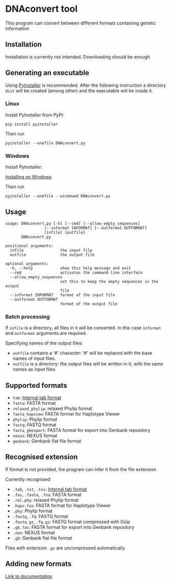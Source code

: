 # DNAconvert tool
This program can convert between different formats containing genetic information

## Installation
Installation is currently not intended. Downloading should be enough

## Generating an executable
Using [PyInstaller](http://www.pyinstaller.org) is recommended. After the following instruction a directory `dist` will be created (among other) and the executable will be inside it.

### Linux
Install PyInstaller from PyPI:

    pip install pyinstaller

Then run

    pyinstaller --onefile DNAconvert.py

### Windows
Install PyInstaller:

[Installing on Windows](https://pyinstaller.readthedocs.io/en/stable/installation.html#installing-in-windows)

Then run

    pyinstaller --onefile --windowed DNAconvert.py

## Usage
    usage: DNAconvert.py [-h] [--cmd] [--allow_empty_sequences]
                     [--informat INFORMAT] [--outformat OUTFORMAT]
                     [infile] [outfile]
           DNAconvert.py
    
    positional arguments:
      infile                the input file
      outfile               the output file
    
    optional arguments:
      -h, --help            show this help message and exit
      --cmd                 activates the command-line interface
      --allow_empty_sequences
                            set this to keep the empty sequences in the output
                            file
      --informat INFORMAT   format of the input file
      --outformat OUTFORMAT
                            format of the output file

### Batch processing

If `infile` is a directory, all files in it will be converted. In this case `informat` and `outformat` arguments are required.

Specifying names of the output files:
* `outfile` contains a '#' character: '#' will be replaced with the base names of input files.
* `outfile` is a directory: the output files will be written in it, with the same names as input files.

## Supported formats
* `tab`: [Internal tab format][1]
* `fasta`: FASTA format
* `relaxed_phylip`: relaxed Phylip format
* `fasta_hapview`: FASTA format for Haplotype Viewer
* `phylip`: Phylip format
* `fastq`: FASTQ format
* `fasta_gbexport`: FASTA format for export into Genbank repository
* `nexus`: NEXUS format
* `genbank`: Genbank flat file format

## Recognised extension
If format is not provided, the program can infer it from the file extension

Currently recognised:
* `.tab`, `.txt`, `.tsv`: [Internal tab format][1]
* `.fas`, `.fasta`, `.fna`: FASTA format
* `.rel.phy`: relaxed Phylip format
* `.hapv.fas`: FASTA format for Haplotype Viewer
* `.phy`: Phylip format
* `.fastq`, `.fq`: FASTQ format
* `.fastq.gz`, `.fq.gz`: FASTQ format compressed with Gzip
* `.gb.fas`: FASTA format for export into Genbank repository
* `.nex`: NEXUS format
* `.gb`: Genbank flat file format

Files with extension `.gz` are uncompressed automatically

## Adding new formats
[Link to documentation](doc/ADDING_FORMATS.md)

[1]: doc/TAB_FORMAT.md
